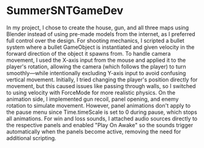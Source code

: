# SummerSNTGameDev
In my project, I chose to create the house, gun, and all three maps using Blender instead of using pre-made models from the internet, as I preferred full control over the design. For shooting mechanics, I scripted a bullet system where a bullet GameObject is instantiated and given velocity in the forward direction of the object it spawns from. To handle camera movement, I used the X-axis input from the mouse and applied it to the player's rotation, allowing the camera (which follows the player) to turn smoothly—while intentionally excluding Y-axis input to avoid confusing vertical movement. Initially, I tried changing the player's position directly for movement, but this caused issues like passing through walls, so I switched to using velocity with ForceMode for more realistic physics. On the animation side, I implemented gun recoil, panel opening, and enemy rotation to simulate movement. However, panel animations don't apply to the pause menu since Time.timeScale is set to 0 during pause, which stops all animations. For win and loss sounds, I attached audio sources directly to the respective panels and enabled "Play On Awake" so the sounds trigger automatically when the panels become active, removing the need for additional scripting.